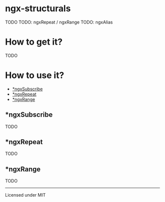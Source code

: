 # ngx-structurals

TODO
TODO: ngxRepeat / ngxRange
TODO: ngxAlias

# How to get it?

TODO

# How to use it?

<!--ts-->
   * [*ngxSubscribe](#ngxSubscribe)
   * [*ngxRepeat](#ngxRepeat)
   * [*ngxRange](#ngxRange)
<!--te-->

## *ngxSubscribe

TODO

## *ngxRepeat

TODO

## *ngxRange

TODO

---

Licensed under MIT
